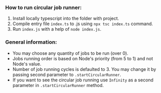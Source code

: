 ### How to run circular job runner:
1. Install locally typescript into the folder with project.
2. Compile entry file `index.ts` to .js using `npx tsc index.ts` command.
3. Run `index.js` with a help of `node index.js`. 

### General information:
* You may choose any quantity of jobs to be run (over 0). 
* Jobs running order is based on Node's priority (from 5 to 1) and not Node's value. 
* Number of job running cycles is defaulted to 3. You may change it by passing second parameter to `.startCircularRunner`. 
* If you want to see the circular job running use `Infinity` as a second parameter in `.startCircularRunner` method.
